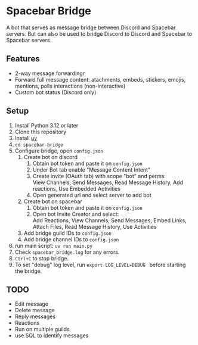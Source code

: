 # Spacebar Bridge
A bot that serves as message bridge between Discord and Spacebar servers. But can also be used to bridge Discord to Discord and Spacebar to Spacebar servers.


## Features
- 2-way message forwardingr
- Forward full message content: atachments, embeds, stickers, emojis, mentions, polls interactions (non-interactive)
- Custom bot status (Discord only)


## Setup
1. Install Python 3.12 or later
2. Clone this repository
3. Install [uv](https://docs.astral.sh/uv/getting-started/installation/)
4. `cd spacebar-bridge`
5. Configure bridge, open `config.json`
    1. Create bot on discord
        1. Obtain bot token and paste it on `config.json`
        2. Under Bot tab enable "Message Content Intent"
        3. Create invite (OAuth tab) with scope "bot" and perms:  
            View Channels, Send Messages, Read Message History, Add reactions, Use Embedded Activities
        4. Open generated url and select server to add bot
    2. Create bot on spacebar
        1. Obtain bot token and paste it on `config.json`
        2. Open bot Invite Creator and select:  
            Add Reactions, View Channels, Send Messages, Embed Links, Attach Files, Read Message History, Use Activities
    3. Add bridge guild IDs to `config.json`
    4. Add bridge channel IDs to `config.json`
6. run main script: `uv run main.py`
7. Check `spacebar_bridge.log` for any errors.
8. `Ctrl+C` to stop bridge.
9. To set "debug" log level, run `export LOG_LEVEL=DEBUG ` before starting the bridge.

## TODO
- Edit message
- Delete message
- Reply messages
- Reactions
- Run on multiple guilds
- use SQL to identify messages
